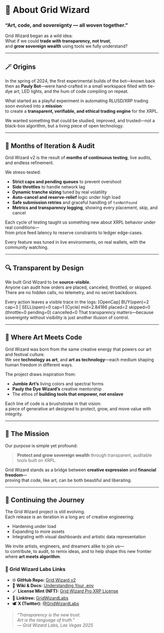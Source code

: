 # 🌌 About Grid Wizard

### “Art, code, and sovereignty — all woven together.”

Grid Wizard began as a wild idea:  
What if we could **trade with transparency, not trust**,  
and **grow sovereign wealth** using tools we fully understand?

---

## 🪄 Origins

In the spring of 2024, the first experimental builds of the bot—known back then as **Pauly Bot**—were hand-crafted in a small workspace filled with tie-dye art, LED lights, and the hum of code compiling on repeat.  

What started as a playful experiment in automating RLUSD/XRP trading soon evolved into a **mission**:  
to create a **transparent, verifiable, and ethical trading engine** for the XRPL.  

We wanted something that could be studied, improved, and trusted—not a black-box algorithm, but a living piece of open technology.

---

## 🧩 Months of Iteration & Audit

Grid Wizard v2 is the result of **months of continuous testing**, live audits, and endless refinement.

We stress-tested:
- **Strict caps and pending queues** to prevent overshoot  
- **Side throttles** to handle network lag  
- **Dynamic tranche sizing** tuned by real volatility  
- **Auto-cancel and reserve-relief** logic under high load  
- **Safe submission retries** and graceful handling of `txnNotFound`  
- **Metrics and transparency logging**, showing every placement, skip, and cancel  

Each cycle of testing taught us something new about XRPL behavior under real conditions—  
from price feed latency to reserve constraints to ledger edge-cases.

Every feature was tuned in live environments, on real wallets, with the community watching.

---

## 🔍 Transparent by Design

We built Grid Wizard to be **source-visible**.  
Anyone can audit how orders are placed, canceled, throttled, or skipped.  
There are no hidden calls, no telemetry, and no secret backdoors.

Every action leaves a visible trace in the logs:
[OpenCap] BUY(open)=2 cap=3 | SELL(open)=0 cap=1
[Cycle] mid=2.84166 placed=2 skipped=0 (throttle=0 pending=0) cancelled=0
That transparency matters—because sovereignty without visibility is just another illusion of control.

---

## 🎨 Where Art Meets Code

Grid Wizard was born from the same creative energy that powers our art and festival culture.  
We see **technology as art**, and **art as technology**—each medium shaping human freedom in different ways.

The project draws inspiration from:
- **Jumbie Art’s** living colors and spectral forms  
- **Pauly the Dye Wizard’s** creative mentorship  
- The ethos of **building tools that empower, not enslave**

Each line of code is a brushstroke in that vision:  
a piece of generative art designed to protect, grow, and move value with integrity.

---

## 💎 The Mission

Our purpose is simple yet profound:
> **Protect and grow sovereign wealth** through transparent, auditable tools built on XRPL.

Grid Wizard stands as a bridge between **creative expression** and **financial freedom**—  
proving that code, like art, can be both beautiful and liberating.

---

## 🧠 Continuing the Journey

The Grid Wizard project is still evolving.  
Each release is an iteration in a long arc of creative engineering:
- Hardening under load  
- Expanding to more assets  
- Integrating with visual dashboards and artistic data representation  

We invite artists, engineers, and dreamers alike to join us—  
to contribute, to audit, to remix ideas, and to help shape this new frontier where **art meets algorithm**.

### 🔗 Grid Wizard Labs Links
- 🌐 **GitHub Repo:** [Grid Wizard v2](https://github.com/terramike/grid-wizard)
- 📘 **Wiki & Docs:** [Understanding Your .env](https://github.com/terramike/grid-wizard/wiki)
- 🪄 **License Mint (NFT):** [Grid Wizard Pro XRP License](https://xrp.cafe/usercollection/rfYZ17wwhA4Be23fw8zthVmQQnrcdDRi52/rfYZ17wwhA4Be23fw8zthVmQQnrcdDRi52/42000)
- 🌳 **Linktree:** [GridWizardLabs](https://linktr.ee/terramike)
- 🕊️ **X (Twitter):** [@GridWizardLabs](https://x.com/nfterramike)

> *“Transparency is the new trust.  
> Art is the language of truth.”*  
> — *Grid Wizard Labs, Las Vegas 2025*
